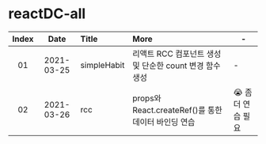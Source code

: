 # reactDC-all

| Index |    Date    | Title       | More                                                    | -                  |
| :---: | :--------: | :---------- | :------------------------------------------------------ | ------------------ |
|  01   | 2021-03-25 | simpleHabit | 리액트 RCC 컴포넌트 생성 및 단순한 count 변경 함수 생성 | -                  |
|  02   | 2021-03-26 | rcc         | props와 React.createRef()를 통한 데이터 바인딩 연습     | 😭 좀 더 연습 필요 |
